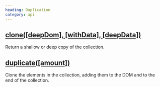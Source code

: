 ```yaml
--- 
heading: Duplication
category: api
---
```


## [clone(\[deepDom\], \[withData\], \[deepData\])](/api/clone/)

Return a shallow or deep copy of the collection.

## [duplicate(\[amount\])](/api/duplicate/)

Clone the elements in the collection, adding them to the DOM and to the end of the collection.